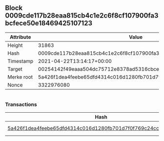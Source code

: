 ## Block 0009cde117b28eaa815cb4c1e2c6f8cf107900fa3bcfece50e18469425107123

Attribute | Value
--- | ---
Height | 31863
Hash | 0009cde117b28eaa815cb4c1e2c6f8cf107900fa3bcfece50e18469425107123
Timestamp | 2021-04-22T13:14:17+00:00
Target | 00254142f49eaaa504dc75712e8378ad5316cbcead634704b3734b6271167cc4
Merke root | 5a426f1dea4feebe65dfd4314c016d1280fb701d7f0f769c24ccb56ccdb9ba5c
Nonce | 3322976080

```

```

### Transactions

Hash | Amount
--- | ---
[5a426f1dea4feebe65dfd4314c016d1280fb701d7f0f769c24ccb56ccdb9ba5c](5a426f1dea4feebe65dfd4314c016d1280fb701d7f0f769c24ccb56ccdb9ba5c.md) | 10.00000000 SKEPTI 
